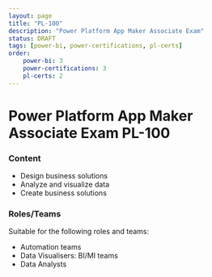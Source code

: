 ```yaml
---
layout: page
title: "PL-100"
description: "Power Platform App Maker Associate Exam"
status: DRAFT
tags: [power-bi, power-certifications, pl-certs]
order: 
    power-bi: 3
    power-certifications: 3
    pl-certs: 2
---
```

# Power Platform App Maker Associate Exam PL-100  
  
### Content  
  
- Design business solutions
- Analyze and visualize data
- Create business solutions  
  
### Roles/Teams 

Suitable for the following roles and teams:  

- Automation teams
- Data Visualisers: BI/MI teams
- Data Analysts  
